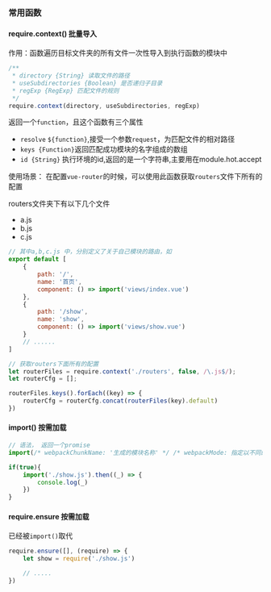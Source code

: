 ### 常用函数

#### require.context() 批量导入
作用：函数遍历目标文件夹的所有文件一次性导入到执行函数的模块中

``` js
/**
 * directory {String} 读取文件的路径
 * useSubdirectories {Boolean} 是否递归子目录
 * regExp {RegExp} 匹配文件的规则
 */
require.context(directory, useSubdirectories, regExp)
```
返回一个`function`，且这个函数有三个属性
* `resolve` `${function}`,接受一个参数`request`，为匹配文件的相对路径
* `keys {Function}`返回匹配成功模块的名字组成的数组
* `id {String}` 执行环境的id,返回的是一个字符串,主要用在module.hot.accept

使用场景：
在配置`vue-router`的时候，可以使用此函数获取`routers`文件下所有的配置

routers文件夹下有以下几个文件
* a.js
* b.js
* c.js

``` js
// 其中a,b,c.js 中，分别定义了关于自己模块的路由，如
export default [
    {
        path: '/',
        name: '首页',
        component: () => import('views/index.vue')
    },
    {
        path: '/show',
        name: 'show',
        component: () => import('views/show.vue')
    }
    // ......
]

// 获取routers下面所有的配置
let routerFiles = require.context('./routers', false, /\.js$/);
let routerCfg = [];

routerFiles.keys().forEach((key) => {
    routerCfg = routerCfg.concat(routerFiles(key).default)
})
```







#### import() 按需加载
``` js
// 语法， 返回一个promise
import(/* webpackChunkName: '生成的模块名称' */ /* webpackMode: 指定以不同的模式解析动态导入 */ filePath)

if(true){
    import('./show.js').then((_) => {
        console.log(_)
    })
}
```


#### require.ensure 按需加载
已经被`import()`取代
``` js
require.ensure([], (require) => {
    let show = require('./show.js')

    // .....
})
```